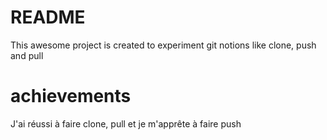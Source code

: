 # README

This awesome project is created to experiment git notions like clone, push and pull

# achievements
J'ai réussi à faire clone, pull et je m'apprête à faire push